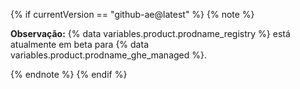 {% if currentVersion == "github-ae@latest" %}
{% note %}

**Observação:** {% data variables.product.prodname_registry %} está atualmente em beta para {% data variables.product.prodname_ghe_managed %}.

{% endnote %}
{% endif %}
